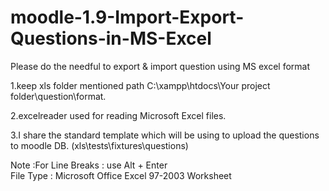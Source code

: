 # moodle-1.9-Import-Export-Questions-in-MS-Excel

Please do the needful to export & import question using MS excel format

1.keep xls folder mentioned path C:\xampp\htdocs\Your project folder\question\format.

2.excelreader used for reading Microsoft Excel files.

3.I share the standard template which  will be using to upload the questions to moodle DB.
(xls\tests\fixtures\questions)

Note :For Line Breaks : use  Alt + Enter  
       File Type : Microsoft Office Excel 97-2003 Worksheet
